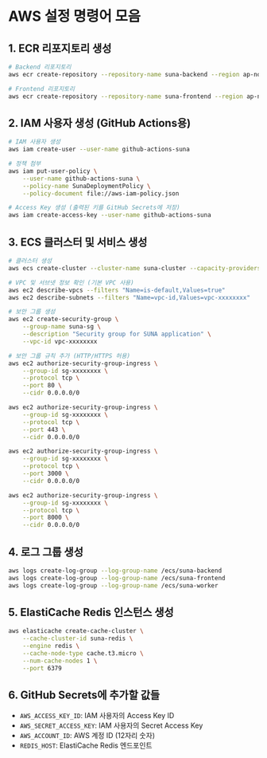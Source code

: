 # AWS 설정 명령어 모음

## 1. ECR 리포지토리 생성
```bash
# Backend 리포지토리
aws ecr create-repository --repository-name suna-backend --region ap-northeast-2

# Frontend 리포지토리
aws ecr create-repository --repository-name suna-frontend --region ap-northeast-2
```

## 2. IAM 사용자 생성 (GitHub Actions용)
```bash
# IAM 사용자 생성
aws iam create-user --user-name github-actions-suna

# 정책 첨부
aws iam put-user-policy \
    --user-name github-actions-suna \
    --policy-name SunaDeploymentPolicy \
    --policy-document file://aws-iam-policy.json

# Access Key 생성 (출력된 키를 GitHub Secrets에 저장)
aws iam create-access-key --user-name github-actions-suna
```

## 3. ECS 클러스터 및 서비스 생성
```bash
# 클러스터 생성
aws ecs create-cluster --cluster-name suna-cluster --capacity-providers FARGATE

# VPC 및 서브넷 정보 확인 (기본 VPC 사용)
aws ec2 describe-vpcs --filters "Name=is-default,Values=true"
aws ec2 describe-subnets --filters "Name=vpc-id,Values=vpc-xxxxxxxx"

# 보안 그룹 생성
aws ec2 create-security-group \
    --group-name suna-sg \
    --description "Security group for SUNA application" \
    --vpc-id vpc-xxxxxxxx

# 보안 그룹 규칙 추가 (HTTP/HTTPS 허용)
aws ec2 authorize-security-group-ingress \
    --group-id sg-xxxxxxxx \
    --protocol tcp \
    --port 80 \
    --cidr 0.0.0.0/0

aws ec2 authorize-security-group-ingress \
    --group-id sg-xxxxxxxx \
    --protocol tcp \
    --port 443 \
    --cidr 0.0.0.0/0

aws ec2 authorize-security-group-ingress \
    --group-id sg-xxxxxxxx \
    --protocol tcp \
    --port 3000 \
    --cidr 0.0.0.0/0

aws ec2 authorize-security-group-ingress \
    --group-id sg-xxxxxxxx \
    --protocol tcp \
    --port 8000 \
    --cidr 0.0.0.0/0
```

## 4. 로그 그룹 생성
```bash
aws logs create-log-group --log-group-name /ecs/suna-backend
aws logs create-log-group --log-group-name /ecs/suna-frontend
aws logs create-log-group --log-group-name /ecs/suna-worker
```

## 5. ElastiCache Redis 인스턴스 생성
```bash
aws elasticache create-cache-cluster \
    --cache-cluster-id suna-redis \
    --engine redis \
    --cache-node-type cache.t3.micro \
    --num-cache-nodes 1 \
    --port 6379
```

## 6. GitHub Secrets에 추가할 값들
- `AWS_ACCESS_KEY_ID`: IAM 사용자의 Access Key ID
- `AWS_SECRET_ACCESS_KEY`: IAM 사용자의 Secret Access Key
- `AWS_ACCOUNT_ID`: AWS 계정 ID (12자리 숫자)
- `REDIS_HOST`: ElastiCache Redis 엔드포인트
